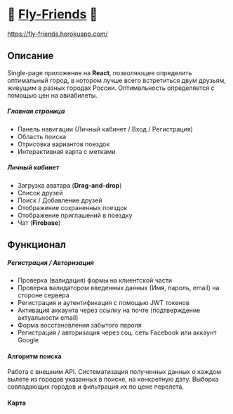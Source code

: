 # 🛫 [Fly-Friends](https://fly-friends.herokuapp.com/) 🛬
https://fly-friends.herokuapp.com/

## Описание

Single-page приложение на **React**, позволяющее определить оптимальный город, в котором лучше всего встретиться двум друзьям, живущим в разных городах России.
Оптимальность определяется с помощью цен на авиабилеты.

##### Главная страница

+ Панель навигации (Личный кабинет / Вход / Регистрация)
+ Область поиска
+ Отрисовка вариантов поездок
+ Интерактивная карта с метками

##### Личный кабинет

+ Загрузка аватара (**Drag-and-drop**)
+ Список друзей
+ Поиск / Добавление друзей
+ Отображение сохраненных поездок
+ Отображение приглашений в поездку
+ Чат (**Firebase**)

## Функционал

##### Регистрация / Авторизация
+ Проверка (валидация) формы на клиентской части
+ Проверка валидатором введенных данных (Имя, пароль, email) на стороне сервера
+ Регистрация и аутентификация с помощью JWT токенов
+ Активация аккаунта через ссылку на почте (подтверждение актуальности email)
+ Форма восстановления забытого пароля
+ Регистрация / авторизация через соц. сеть Facebook или аккаунт Google

#### Алгоритм поиска

Работа с внешним API. Систематизация полученных данных о каждом вылете из городов указанных в поиске, на конкретную дату. Выборка совпадающих городов и фильтрация их по цене перелета.

#### Карта
